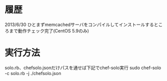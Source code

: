 履歴
========
2013/6/30 ひとまずmemcachedサーバをコンパイルしてインストールするところまで動作チェック完了(CentOS 5.9のみ)

実行方法
========
solo.rb、chefsolo.jsonだけパスを通せば下記でchef-solo実行
sudo chef-solo -c solo.rb -j ./chefsolo.json
